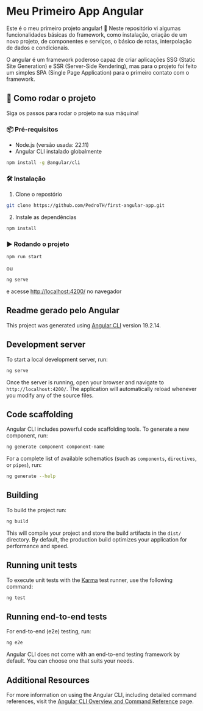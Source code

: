 # Meu Primeiro App Angular

Este é o meu primeiro projeto angular! 🚀 Neste repositório vi algumas funcionalidades básicas do framework, como instalação, criação de um novo projeto, de componentes e serviços, o básico de rotas, interpolação de dados e condicionais.

O angular é um framework poderoso capaz de criar aplicações SSG (Static Site Generation) e SSR (Server-Side Rendering), mas para o projeto foi feito um simples SPA (Single Page Application) para o primeiro contato com o framework.

## 🚀 Como rodar o projeto
Siga os passos para rodar o projeto na sua máquina!

### 📦 Pré-requisitos

- Node.js (versão usada: 22.11)
- Angular CLI instalado globalmente
```bash
npm install -g @angular/cli
```

### 🛠️ Instalação

1. Clone o repostório
```bash
git clone https://github.com/PedroTH/first-angular-app.git
```
2. Instale as dependências
```bash
npm install
```

### ▶️ Rodando o projeto
```bash
npm run start
```
ou
```bash
ng serve
```
e acesse [http://localhost:4200/](http://localhost:4200/) no navegador

## Readme gerado pelo Angular

This project was generated using [Angular CLI](https://github.com/angular/angular-cli) version 19.2.14.

## Development server

To start a local development server, run:

```bash
ng serve
```

Once the server is running, open your browser and navigate to `http://localhost:4200/`. The application will automatically reload whenever you modify any of the source files.

## Code scaffolding

Angular CLI includes powerful code scaffolding tools. To generate a new component, run:

```bash
ng generate component component-name
```

For a complete list of available schematics (such as `components`, `directives`, or `pipes`), run:

```bash
ng generate --help
```

## Building

To build the project run:

```bash
ng build
```

This will compile your project and store the build artifacts in the `dist/` directory. By default, the production build optimizes your application for performance and speed.

## Running unit tests

To execute unit tests with the [Karma](https://karma-runner.github.io) test runner, use the following command:

```bash
ng test
```

## Running end-to-end tests

For end-to-end (e2e) testing, run:

```bash
ng e2e
```

Angular CLI does not come with an end-to-end testing framework by default. You can choose one that suits your needs.

## Additional Resources

For more information on using the Angular CLI, including detailed command references, visit the [Angular CLI Overview and Command Reference](https://angular.dev/tools/cli) page.
